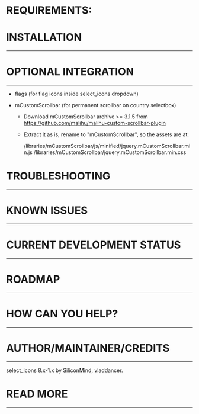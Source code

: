 # REQUIREMENTS:

# INSTALLATION
--------------------------------------------------------------------------------

# OPTIONAL INTEGRATION
--------------------------------------------------------------------------------

- flags (for flag icons inside select_icons dropdown)

- mCustomScrollbar (for permanent scrollbar on country selectbox)

  - Download mCustomScrollbar archive >= 3.1.5 from https://github.com/malihu/malihu-custom-scrollbar-plugin
  - Extract it as is, rename to "mCustomScrollbar", so the assets are at:

    /libraries/mCustomScrollbar/js/minified/jquery.mCustomScrollbar.min.js
    /libraries/mCustomScrollbar/jquery.mCustomScrollbar.min.css

# TROUBLESHOOTING
--------------------------------------------------------------------------------


# KNOWN ISSUES
--------------------------------------------------------------------------------


# CURRENT DEVELOPMENT STATUS
--------------------------------------------------------------------------------

# ROADMAP
--------------------------------------------------------------------------------

# HOW CAN YOU HELP?
--------------------------------------------------------------------------------

# AUTHOR/MAINTAINER/CREDITS
--------------------------------------------------------------------------------

select_icons 8.x-1.x by SiliconMind, vladdancer.

# READ MORE
--------------------------------------------------------------------------------
